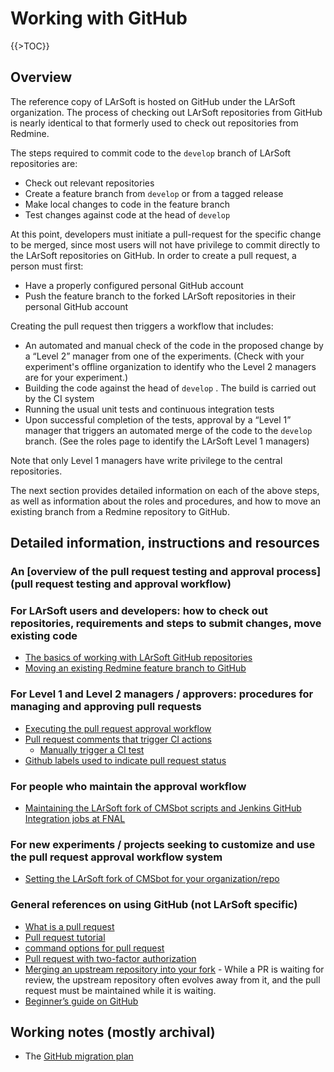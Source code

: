 # Working with GitHub

{{\>TOC}}

## Overview

The reference copy of LArSoft is hosted on GitHub under the LArSoft organization. The process of checking out LArSoft repositories from GitHub is nearly identical to that formerly used to check out repositories from Redmine.

The steps required to commit code to the `develop` branch of LArSoft repositories are:

-   Check out relevant repositories
-   Create a feature branch from `develop` or from a tagged release
-   Make local changes to code in the feature branch
-   Test changes against code at the head of `develop`

At this point, developers must initiate a pull-request for the specific change to be merged, since most users will not have privilege to commit directly to the LArSoft repositories on GitHub. In order to create a pull request, a person must first:

-   Have a properly configured personal GitHub account
-   Push the feature branch to the forked LArSoft repositories in their personal GitHub account

Creating the pull request then triggers a workflow that includes:

-   An automated and manual check of the code in the proposed change by a “Level 2” manager from one of the experiments. (Check with your experiment's offline organization to identify who the Level 2 managers are for your experiment.)
-   Building the code against the head of `develop` . The build is carried out by the CI system
-   Running the usual unit tests and continuous integration tests
-   Upon successful completion of the tests, approval by a “Level 1” manager that triggers an automated merge of the code to the `develop` branch. (See the roles page to identify the LArSoft Level 1 managers)

Note that only Level 1 managers have write privilege to the central repositories.

The next section provides detailed information on each of the above steps, as well as information about the roles and procedures, and how to move an existing branch from a Redmine repository to GitHub.

## Detailed information, instructions and resources

### An [overview of the pull request testing and approval process](pull request testing and approval workflow)

### For LArSoft users and developers: how to check out repositories, requirements and steps to submit changes, move existing code

-   [The basics of working with LArSoft GitHub repositories](WorkingWithLArSoftGithubRepos)
-   [Moving an existing Redmine feature branch to GitHub](Migrating_Redmine_Feature_Branches)

### For Level 1 and Level 2 managers / approvers: procedures for managing and approving pull requests

-   [Executing the pull request approval workflow](Executing_the_pull_request_approval_workflow)
-   [Pull request comments that trigger CI actions](Pull_request_comments_that_trigger_CI_actions)
    -   [Manually trigger a CI test](Manually_trigger_a_CI_test)
-   [Github labels used to indicate pull request status](Github_labels_used_to_indicate_pull_request_status)

### For people who maintain the approval workflow

-   [Maintaining the LArSoft fork of CMSbot scripts and Jenkins GitHub Integration jobs at FNAL](Maintaining_CMSbot_scripts_and_Jenkins_jobs)

### For new experiments / projects seeking to customize and use the pull request approval workflow system

-   [Setting the LArSoft fork of CMSbot for your organization/repo](SetupCMSbotScriptsYourOrg)

### General references on using GitHub (not LArSoft specific)

-   [What is a pull request](https://docs.github.com/en/github/collaborating-with-issues-and-pull-requests/about-pull-requests)
-   [Pull request tutorial](https://yangsu.github.io/pull-request-tutorial/)
-   [command options for pull request](https://git-scm.com/docs/git-request-pull)
-   [Pull request with two-factor authorization](https://docs.github.com/en/github/authenticating-to-github/accessing-github-using-two-factor-authentication)
-   [Merging an upstream repository into your fork](https://docs.github.com/en/github/collaborating-with-issues-and-pull-requests/merging-an-upstream-repository-into-your-fork) - While a PR is waiting for review, the upstream repository often evolves away from it, and the pull request must be maintained while it is waiting.
-   [Beginner’s guide on GitHub](https://mvthanoshan.medium.com/ubuntu-a-beginners-guide-to-git-github-44a2d2fda0b8)

## Working notes (mostly archival)

-   The [GitHub migration plan](GitHub_migration_plan)
